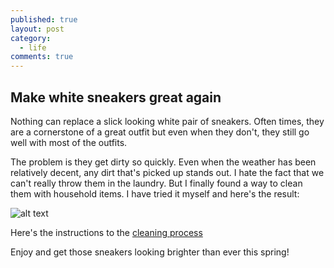 ```yaml
---
published: true
layout: post
category:
  - life
comments: true
---
```

## Make white sneakers great again

Nothing can replace a slick looking white pair of sneakers. Often times, they are a cornerstone of a great outfit but even when they don't, they still go well with most of the outfits.

The problem is they get dirty so quickly. Even when the weather has been relatively decent, any dirt that's picked up stands out. I hate the fact that we can't really throw them in the laundry. But I finally found a way to clean them with household items. I have tried it myself and here's the result:

![alt text](https://lh3.googleusercontent.com/KjbLODS27CmxZXIzHgYEbll271C9w-BC9MiTY8CdoWrPdB2rOMAym70ydPJh5CaDSD_t0knmbA1g-VCUVbv_NCkNqLNxjLE5xoOF__2b_0IZ-3QE8EIcrLrn8yx8E8cJtMJZOYZNX666VGKALl9X7fZSH6j064M4ljVZdXjHbrAoTwmC_ZVdOtxMeWwNG4xKYkUS-AZtRPYiDuYH-rc-8QsydegdrsLcpZthUKK9DTixfn3niplwSFW50-v_anMuI7b4ZOTe2eVDf9qtfR43zndBzL_FSL72RJ66cqUniFrXQsT8zIgltrAIH1Cze3G02FhF3RA2fmTiqTnrmN-imbskpbYX2UVJayj3-FebvRGnDhx6_IgN0GFkz7xvPp4ggNaUXtJ1z5I8iwK-8_Qm2IFGerIDuBJRfGpgGmdPrlHJMF_a-PSC2vjF4q5Ms60rQpPLdSs41R40p0hKh_md3Td4-tGdHh3mz1iVGh6AsuOKq5CiBp3ek3rITP-1-97bV0sIrkn2nlQnE59U9Ob2eJx3eTT_yjBe28KVI2-x3USmBuNmUAtk2nA29yTzHj9I2zEsj_100oNpkBTxK5ryNdUvYN3r2t_N2DiqZheiO2mDqoTpFFWlS3AC-GKG1_UKwj6nE0bZq6T_jqfTNzidvRfvdWTmSIBQNLjTqxlTrTw4AIldkG3fEB5y98hb5BGNDCBuYp0hEauF_qKLGp4pSuxyRGwxkgsYFQNx-yvI7-ApkjoQ5MNdnnR_=w568-h757-no?authuser=0 "white sneakers looking bright!")

Here's the instructions to the [cleaning process](https://www.reebok.com/us/blog/300935) 

Enjoy and get those sneakers looking brighter than ever this spring!
